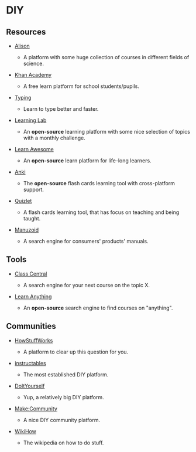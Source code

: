 # DIY

## Resources

* [Alison](https://alison.com)
  
  * A platform with some huge collection of courses in different fields of science.

* [Khan Academy](https://khanacademy.org)
  
  * A free learn platform for school students/pupils.

* [Typing](https://www.typing.com)
  
  * Learn to type better and faster.

* [Learning Lab](https://learn.uno)
  
  * An **open-source** learning platform with some nice selection of topics with a monthly challenge.

* [Learn Awesome](https://learnawesome.org)
  
  * An **open-source** learn platform for life-long learners.

* [Anki](https://apps.ankiweb.net)
  
  * The **open-source** flash cards learning tool with cross-platform support.

* [Quizlet](https://quizlet.com)
  
  * A flash cards learning tool, that has focus on teaching and being taught.

* [Manuzoid](https://manuzoid.com)
  
  * A search engine for consumers' products' manuals.

## Tools

* [Class Central](https://www.classcentral.com)
  
  - A search engine for your next course on the topic X.

* [Learn Anything](https://learn-anything.xyz)
  
  - An **open-source** search engine to find courses on "anything".

## Communities

- [HowStuffWorks](https://www.howstuffworks.com)
  
  - A platform to clear up this question for you.

- [instructables](https://www.instructables.com)
  
  - The most established DIY platform.

- [DoItYourself](https://www.doityourself.com)
  
  - Yup, a relatively big DIY platform.
* [Make:Community](https://makezine.com)
  
  * A nice DIY community platform.

* [WikiHow](https://www.wikihow.com)
  
  * The wikipedia on how to do stuff. 
